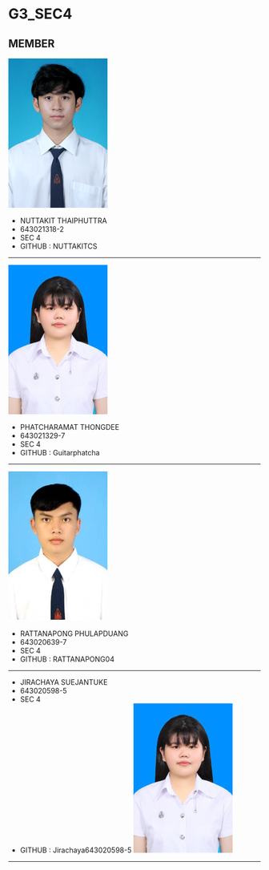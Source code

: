 # G3_SEC4
## MEMBER 
![StudentPhoto](./media/studentphoto.png)
* NUTTAKIT THAIPHUTTRA
* 643021318-2
* SEC 4
* GITHUB : NUTTAKITCS
---
![StudentPhoto](./media/studentphoto.jpg)
* PHATCHARAMAT THONGDEE
* 643021329-7
* SEC 4
* GITHUB : Guitarphatcha
---
![StudentPhoto](./media/studentphotoo.jpeg)
* RATTANAPONG PHULAPDUANG
* 643020639-7
* SEC 4
* GITHUB : RATTANAPONG04
---
* JIRACHAYA SUEJANTUKE
* 643020598-5
* SEC 4
* GITHUB : Jirachaya643020598-5
![StudentPhoto](./media/studentphoto.jpg)
---

